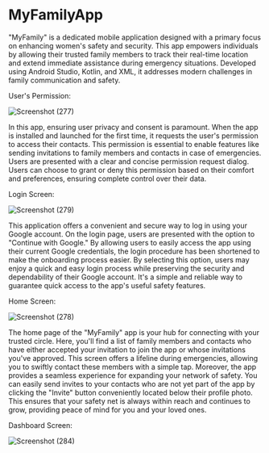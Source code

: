 # MyFamilyApp
"MyFamily" is a dedicated mobile application designed with a primary focus on enhancing women's safety and security. This app empowers individuals by allowing their trusted family members to track their real-time location and extend immediate assistance during emergency situations. Developed using Android Studio, Kotlin, and XML, it addresses modern challenges in family communication and safety.



User's Permission:

![Screenshot (277)](https://github.com/shreyakhapekar24/MyFamilyApp/assets/97623859/dcbc2fc9-ce1d-4369-919d-90a7a85a6898)

In this app, ensuring user privacy and consent is paramount. When the app is installed and launched for the first time, it requests the user's permission to access their contacts. This permission is essential to enable features like sending invitations to family members and contacts in case of emergencies. Users are presented with a clear and concise permission request dialog. Users can choose to grant or deny this permission based on their comfort and preferences, ensuring complete control over their data.



Login Screen: 

![Screenshot (279)](https://github.com/shreyakhapekar24/MyFamilyApp/assets/97623859/dc8da91d-2297-437c-82cd-15a076fbf856)

This application offers a convenient and secure way to log in using your Google account. On the login page, users are presented with the option to "Continue with Google." By allowing users to easily access the app using their current Google credentials, the login procedure has been shortened to make the onboarding process easier. By selecting this option, users may enjoy a quick and easy login process while preserving the security and dependability of their Google account. It's a simple and reliable way to guarantee quick access to the app's useful safety features.



Home Screen:

![Screenshot (278)](https://github.com/shreyakhapekar24/MyFamilyApp/assets/97623859/538c04f6-0371-4818-8f42-c12fd983557f)

The home page of the "MyFamily" app is your hub for connecting with your trusted circle. Here, you'll find a list of family members and contacts who have either accepted your invitation to join the app or whose invitations you've approved. This screen offers a lifeline during emergencies, allowing you to swiftly contact these members with a simple tap. Moreover, the app provides a seamless experience for expanding your network of safety. You can easily send invites to your contacts who are not yet part of the app by clicking the "Invite" button conveniently located below their profile photo. This ensures that your safety net is always within reach and continues to grow, providing peace of mind for you and your loved ones.



Dashboard Screen:

![Screenshot (284)](https://github.com/shreyakhapekar24/MyFamilyApp/assets/97623859/21194059-a627-4f33-87a6-99e91586d5aa)

